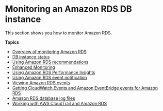 # Monitoring an Amazon RDS DB instance<a name="CHAP_Monitoring"></a>

This section shows you how to monitor Amazon RDS\. 

**Topics**
+ [Overview of monitoring Amazon RDS](MonitoringOverview.md)
+ [DB instance status](Overview.DBInstance.Status.md)
+ [Using Amazon RDS recommendations](USER_Recommendations.md)
+ [Enhanced Monitoring](USER_Monitoring.OS.md)
+ [Using Amazon RDS Performance Insights](USER_PerfInsights.md)
+ [Using Amazon RDS event notification](USER_Events.md)
+ [Viewing Amazon RDS events](USER_ListEvents.md)
+ [Getting CloudWatch Events and Amazon EventBridge events for Amazon RDS](rds-cloud-watch-events.md)
+ [Amazon RDS database log files](USER_LogAccess.md)
+ [Working with AWS CloudTrail and Amazon RDS](logging-using-cloudtrail.md)
